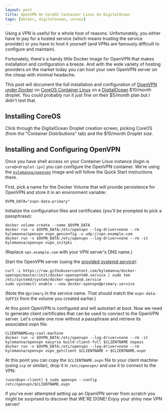 ```yaml
---
layout: post
title: OpenVPN On CoreOS Container Linux On DigitalOcean
tags: [docker, digitalocean, coreos]
---
```


Using a VPN is useful for a whole host of reasons.  Unfortunately, you
either have to pay for a hosted service (which means trusting the service
provider) or you have to host it yourself (and VPNs are famously difficult
to configure and maintain).

Fortunately, there's a handy little Docker image for OpenVPN that makes
installation and configuration a breeze.  And with the wide variety of
hosting providers on the market today you can host your own OpenVPN server
on the cheap with minimal headache.

This post will document the full installation and configuration of [OpenVPN
under Docker](https://hub.docker.com/r/kylemanna/openvpn/) on [CoreOS
Container Linux](https://coreos.com/os/docs/latest/) on a
[DigitalOcean](https://www.digitalocean.com/) $10/month droplet.  You could
probably run it just fine on their $5/month plan but I didn't test that.

## Installing CoreOS

Click through the DigitalOcean Droplet creation screen, picking CoreOS
(from the "Container Distributions" tab) and the $10/month Droplet size.

## Installing and Configuring OpenVPN

Once you have shell access on your Container Linux instance (login is
`core@<droplet-ip>`) you can configure the OpenVPN container.  We're using
the [`kylemanna/openvpn`](https://hub.docker.com/r/kylemanna/openvpn/)
image and will follow the Quick Start instructions there.

First, pick a name for the Docker Volume that will provide persistence for
OpenVPN and store it in an environment variable:

```
OVPN_DATA="ovpn-data-primary"
```

Initialize the configuration files and certificates (you'll be prompted to
pick a passphrase):

```
docker volume create --name $OVPN_DATA
docker run -v $OVPN_DATA:/etc/openvpn --log-driver=none --rm kylemanna/openvpn ovpn_genconfig -u udp://vpn.example.com
docker run -v $OVPN_DATA:/etc/openvpn --log-driver=none --rm -it kylemanna/openvpn ovpn_initpki
```

(Replace `vpn.example.com` with your VPN server's DNS name.)

Start the OpenVPN server (using the [provided systemd
service](https://github.com/kylemanna/docker-openvpn/blob/master/docs/systemd.md)):

```
curl -L https://raw.githubusercontent.com/kylemanna/docker-openvpn/master/init/docker-openvpn%40.service | sudo tee /etc/systemd/system/docker-openvpn@.service
sudo systemctl enable --now docker-openvpn@primary.service
```

(Note the `@primary` in the service name. That should match the
`ovpn-data-SUFFIX` from the volume you created earlier.)

At this point OpenVPN is configured and will autostart at boot.  Now we
need to generate client certificates that can be used to connect to the
OpenVPN server.  Let's create one now without a passphrase and retrieve its
associated ovpn file:

```
CLIENTNAME=my-cool-machine
docker run -v $OVPN_DATA:/etc/openvpn --log-driver=none --rm -it kylemanna/openvpn easyrsa build-client-full $CLIENTNAME nopass
docker run -v $OVPN_DATA:/etc/openvpn --log-driver=none --rm kylemanna/openvpn ovpn_getclient $CLIENTNAME > $CLIENTNAME.ovpn
```

At this point you can copy the `$CLIENTNAME.ovpn` file to your client
machine (using `scp` or similar), drop it in `/etc/openvpn/` and use it to
connect to the VPN:

```
(user@vpn-client) $ sudo openvpn --config /etc/openvpn/$CLIENTNAME.ovpn
```

If you've ever attempted setting up an OpenVPN server from scratch you
might be surprised to discover that WE'RE DONE!  Enjoy your shiny new VPN
server!
